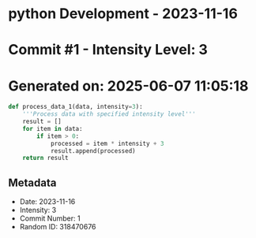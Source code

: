﻿# python Development - 2023-11-16
# Commit #1 - Intensity Level: 3
# Generated on: 2025-06-07 11:05:18
```python
def process_data_1(data, intensity=3):
    '''Process data with specified intensity level'''
    result = []
    for item in data:
        if item > 0:
            processed = item * intensity + 3
            result.append(processed)
    return result
```
## Metadata
- Date: 2023-11-16
- Intensity: 3
- Commit Number: 1
- Random ID: 318470676
